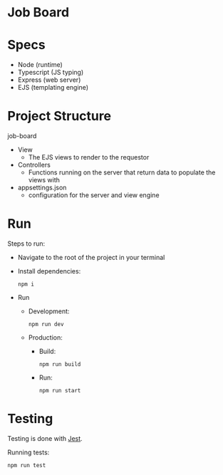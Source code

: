 # Job Board

# Specs
- Node (runtime)
- Typescript (JS typing)
- Express (web server)
- EJS (templating engine)

# Project Structure
job-board
- View
  - The EJS views to render to the requestor
- Controllers
  - Functions running on the server that return data to populate the views with
- appsettings.json
  - configuration for the server and view engine

# Run
Steps to run:
- Navigate to the root of the project in your terminal
- Install dependencies:
  ```
  npm i
  ```

- Run
  - Development:
    ```
    npm run dev
    ```

  - Production:
    - Build:
      ```
      npm run build
      ```
    
    - Run:
      ```
      npm run start
      ```

# Testing
Testing is done with [Jest](https://jestjs.io/).

Running tests:
```
npm run test
```